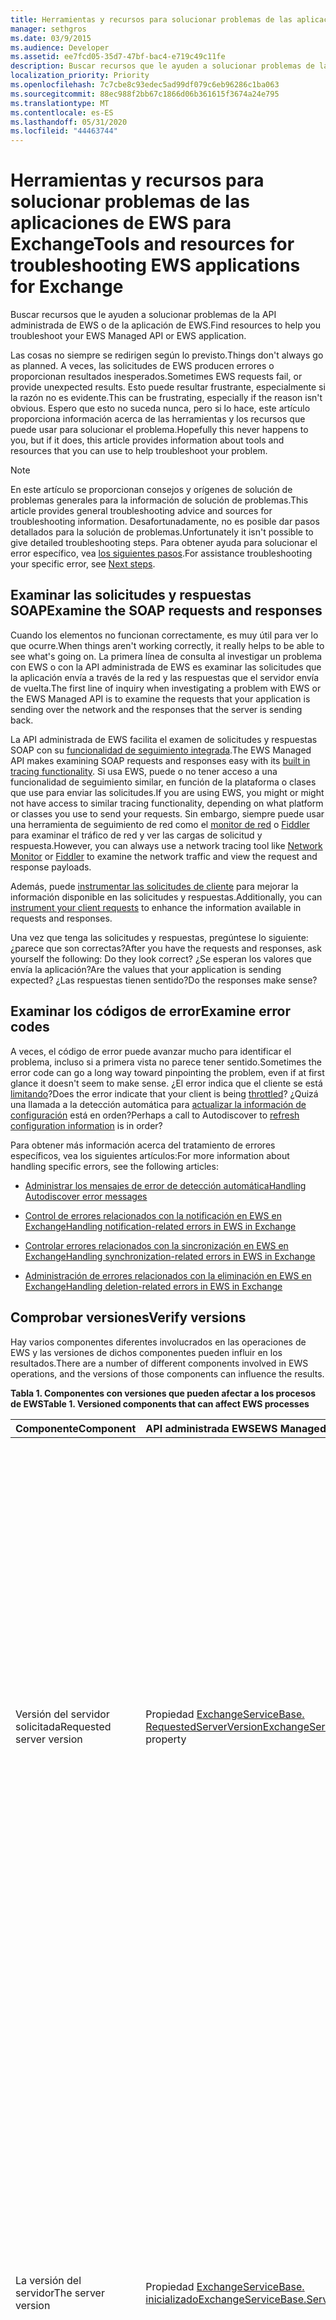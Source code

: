 ```yaml
---
title: Herramientas y recursos para solucionar problemas de las aplicaciones de EWS para Exchange
manager: sethgros
ms.date: 03/9/2015
ms.audience: Developer
ms.assetid: ee7fcd05-35d7-47bf-bac4-e719c49c11fe
description: Buscar recursos que le ayuden a solucionar problemas de la API administrada de EWS o de la aplicación de EWS.
localization_priority: Priority
ms.openlocfilehash: 7c7cbe8c93edec5ad99df079c6eb96286c1ba063
ms.sourcegitcommit: 88ec988f2bb67c1866d06b361615f3674a24e795
ms.translationtype: MT
ms.contentlocale: es-ES
ms.lasthandoff: 05/31/2020
ms.locfileid: "44463744"
---
```

# <a name="tools-and-resources-for-troubleshooting-ews-applications-for-exchange"></a><span data-ttu-id="da737-103">Herramientas y recursos para solucionar problemas de las aplicaciones de EWS para Exchange</span><span class="sxs-lookup"><span data-stu-id="da737-103">Tools and resources for troubleshooting EWS applications for Exchange</span></span>

<span data-ttu-id="da737-104">Buscar recursos que le ayuden a solucionar problemas de la API administrada de EWS o de la aplicación de EWS.</span><span class="sxs-lookup"><span data-stu-id="da737-104">Find resources to help you troubleshoot your EWS Managed API or EWS application.</span></span>
  
<span data-ttu-id="da737-105">Las cosas no siempre se redirigen según lo previsto.</span><span class="sxs-lookup"><span data-stu-id="da737-105">Things don't always go as planned.</span></span> <span data-ttu-id="da737-106">A veces, las solicitudes de EWS producen errores o proporcionan resultados inesperados.</span><span class="sxs-lookup"><span data-stu-id="da737-106">Sometimes EWS requests fail, or provide unexpected results.</span></span> <span data-ttu-id="da737-107">Esto puede resultar frustrante, especialmente si la razón no es evidente.</span><span class="sxs-lookup"><span data-stu-id="da737-107">This can be frustrating, especially if the reason isn't obvious.</span></span> <span data-ttu-id="da737-108">Espero que esto no suceda nunca, pero si lo hace, este artículo proporciona información acerca de las herramientas y los recursos que puede usar para solucionar el problema.</span><span class="sxs-lookup"><span data-stu-id="da737-108">Hopefully this never happens to you, but if it does, this article provides information about tools and resources that you can use to help troubleshoot your problem.</span></span>
  
> [!NOTE]
> <span data-ttu-id="da737-109">En este artículo se proporcionan consejos y orígenes de solución de problemas generales para la información de solución de problemas.</span><span class="sxs-lookup"><span data-stu-id="da737-109">This article provides general troubleshooting advice and sources for troubleshooting information.</span></span> <span data-ttu-id="da737-110">Desafortunadamente, no es posible dar pasos detallados para la solución de problemas.</span><span class="sxs-lookup"><span data-stu-id="da737-110">Unfortunately it isn't possible to give detailed troubleshooting steps.</span></span> <span data-ttu-id="da737-111">Para obtener ayuda para solucionar el error específico, vea [los siguientes pasos](#bk_NextSteps).</span><span class="sxs-lookup"><span data-stu-id="da737-111">For assistance troubleshooting your specific error, see [Next steps](#bk_NextSteps).</span></span> 
  
## <a name="examine-the-soap-requests-and-responses"></a><span data-ttu-id="da737-112">Examinar las solicitudes y respuestas SOAP</span><span class="sxs-lookup"><span data-stu-id="da737-112">Examine the SOAP requests and responses</span></span>

<span data-ttu-id="da737-113">Cuando los elementos no funcionan correctamente, es muy útil para ver lo que ocurre.</span><span class="sxs-lookup"><span data-stu-id="da737-113">When things aren't working correctly, it really helps to be able to see what's going on.</span></span> <span data-ttu-id="da737-114">La primera línea de consulta al investigar un problema con EWS o con la API administrada de EWS es examinar las solicitudes que la aplicación envía a través de la red y las respuestas que el servidor envía de vuelta.</span><span class="sxs-lookup"><span data-stu-id="da737-114">The first line of inquiry when investigating a problem with EWS or the EWS Managed API is to examine the requests that your application is sending over the network and the responses that the server is sending back.</span></span>
  
<span data-ttu-id="da737-115">La API administrada de EWS facilita el examen de solicitudes y respuestas SOAP con su [funcionalidad de seguimiento integrada](how-to-trace-requests-responses-to-troubleshoot-ews-managed-api-applications.md).</span><span class="sxs-lookup"><span data-stu-id="da737-115">The EWS Managed API makes examining SOAP requests and responses easy with its [built in tracing functionality](how-to-trace-requests-responses-to-troubleshoot-ews-managed-api-applications.md).</span></span> <span data-ttu-id="da737-116">Si usa EWS, puede o no tener acceso a una funcionalidad de seguimiento similar, en función de la plataforma o clases que use para enviar las solicitudes.</span><span class="sxs-lookup"><span data-stu-id="da737-116">If you are using EWS, you might or might not have access to similar tracing functionality, depending on what platform or classes you use to send your requests.</span></span> <span data-ttu-id="da737-117">Sin embargo, siempre puede usar una herramienta de seguimiento de red como el [monitor de red](https://www.microsoft.com/download/details.aspx?id=4865) o [Fiddler](http://www.telerik.com/fiddler) para examinar el tráfico de red y ver las cargas de solicitud y respuesta.</span><span class="sxs-lookup"><span data-stu-id="da737-117">However, you can always use a network tracing tool like [Network Monitor](https://www.microsoft.com/download/details.aspx?id=4865) or [Fiddler](http://www.telerik.com/fiddler) to examine the network traffic and view the request and response payloads.</span></span> 
  
<span data-ttu-id="da737-118">Además, puede [instrumentar las solicitudes de cliente](instrumenting-client-requests-for-ews-and-rest-in-exchange.md) para mejorar la información disponible en las solicitudes y respuestas.</span><span class="sxs-lookup"><span data-stu-id="da737-118">Additionally, you can [instrument your client requests](instrumenting-client-requests-for-ews-and-rest-in-exchange.md) to enhance the information available in requests and responses.</span></span> 
  
<span data-ttu-id="da737-119">Una vez que tenga las solicitudes y respuestas, pregúntese lo siguiente: ¿parece que son correctas?</span><span class="sxs-lookup"><span data-stu-id="da737-119">After you have the requests and responses, ask yourself the following: Do they look correct?</span></span> <span data-ttu-id="da737-120">¿Se esperan los valores que envía la aplicación?</span><span class="sxs-lookup"><span data-stu-id="da737-120">Are the values that your application is sending expected?</span></span> <span data-ttu-id="da737-121">¿Las respuestas tienen sentido?</span><span class="sxs-lookup"><span data-stu-id="da737-121">Do the responses make sense?</span></span>
  
## <a name="examine-error-codes"></a><span data-ttu-id="da737-122">Examinar los códigos de error</span><span class="sxs-lookup"><span data-stu-id="da737-122">Examine error codes</span></span>

<span data-ttu-id="da737-123">A veces, el código de error puede avanzar mucho para identificar el problema, incluso si a primera vista no parece tener sentido.</span><span class="sxs-lookup"><span data-stu-id="da737-123">Sometimes the error code can go a long way toward pinpointing the problem, even if at first glance it doesn't seem to make sense.</span></span> <span data-ttu-id="da737-124">¿El error indica que el cliente se está [limitando](ews-throttling-in-exchange.md)?</span><span class="sxs-lookup"><span data-stu-id="da737-124">Does the error indicate that your client is being [throttled](ews-throttling-in-exchange.md)?</span></span> <span data-ttu-id="da737-125">¿Quizá una llamada a la detección automática para [actualizar la información de configuración](how-to-refresh-configuration-information-by-using-autodiscover.md) está en orden?</span><span class="sxs-lookup"><span data-stu-id="da737-125">Perhaps a call to Autodiscover to [refresh configuration information](how-to-refresh-configuration-information-by-using-autodiscover.md) is in order?</span></span> 
  
<span data-ttu-id="da737-126">Para obtener más información acerca del tratamiento de errores específicos, vea los siguientes artículos:</span><span class="sxs-lookup"><span data-stu-id="da737-126">For more information about handling specific errors, see the following articles:</span></span>
  
- [<span data-ttu-id="da737-127">Administrar los mensajes de error de detección automática</span><span class="sxs-lookup"><span data-stu-id="da737-127">Handling Autodiscover error messages</span></span>](handling-autodiscover-error-messages.md)
    
- [<span data-ttu-id="da737-128">Control de errores relacionados con la notificación en EWS en Exchange</span><span class="sxs-lookup"><span data-stu-id="da737-128">Handling notification-related errors in EWS in Exchange</span></span>](handling-notification-related-errors-in-ews-in-exchange.md)
    
- [<span data-ttu-id="da737-129">Controlar errores relacionados con la sincronización en EWS en Exchange</span><span class="sxs-lookup"><span data-stu-id="da737-129">Handling synchronization-related errors in EWS in Exchange</span></span>](handling-synchronization-related-errors-in-ews-in-exchange.md)
    
- [<span data-ttu-id="da737-130">Administración de errores relacionados con la eliminación en EWS en Exchange</span><span class="sxs-lookup"><span data-stu-id="da737-130">Handling deletion-related errors in EWS in Exchange</span></span>](handling-deletion-related-errors-in-ews-in-exchange.md)
    
## <a name="verify-versions"></a><span data-ttu-id="da737-131">Comprobar versiones</span><span class="sxs-lookup"><span data-stu-id="da737-131">Verify versions</span></span>

<span data-ttu-id="da737-132">Hay varios componentes diferentes involucrados en las operaciones de EWS y las versiones de dichos componentes pueden influir en los resultados.</span><span class="sxs-lookup"><span data-stu-id="da737-132">There are a number of different components involved in EWS operations, and the versions of those components can influence the results.</span></span>
  
<span data-ttu-id="da737-133">**Tabla 1. Componentes con versiones que pueden afectar a los procesos de EWS**</span><span class="sxs-lookup"><span data-stu-id="da737-133">**Table 1. Versioned components that can affect EWS processes**</span></span>

|<span data-ttu-id="da737-134">**Componente**</span><span class="sxs-lookup"><span data-stu-id="da737-134">**Component**</span></span>|<span data-ttu-id="da737-135">**API administrada EWS**</span><span class="sxs-lookup"><span data-stu-id="da737-135">**EWS Managed API**</span></span>|<span data-ttu-id="da737-136">**EWS**</span><span class="sxs-lookup"><span data-stu-id="da737-136">**EWS**</span></span>|<span data-ttu-id="da737-137">**Notas**</span><span class="sxs-lookup"><span data-stu-id="da737-137">**Notes**</span></span>|
|:-----|:-----|:-----|:-----|
|<span data-ttu-id="da737-138">Versión del servidor solicitada</span><span class="sxs-lookup"><span data-stu-id="da737-138">Requested server version</span></span>  <br/> |<span data-ttu-id="da737-139">Propiedad [ExchangeServiceBase. RequestedServerVersion](https://msdn.microsoft.com/library/microsoft.exchange.webservices.data.exchangeservicebase.requestedserverversion%28v=exchg.80%29.aspx)</span><span class="sxs-lookup"><span data-stu-id="da737-139">[ExchangeServiceBase.RequestedServerVersion](https://msdn.microsoft.com/library/microsoft.exchange.webservices.data.exchangeservicebase.requestedserverversion%28v=exchg.80%29.aspx) property</span></span>  <br/> |<span data-ttu-id="da737-140">Elemento [RequestServerVersion](https://msdn.microsoft.com/library/af4032d5-42b3-463e-9d0a-8236d78e5b75%28Office.15%29.aspx)</span><span class="sxs-lookup"><span data-stu-id="da737-140">[RequestServerVersion](https://msdn.microsoft.com/library/af4032d5-42b3-463e-9d0a-8236d78e5b75%28Office.15%29.aspx) element</span></span>  <br/> |<span data-ttu-id="da737-141">Este valor controla la versión del esquema EWS que se usa para procesar la solicitud de EWS.</span><span class="sxs-lookup"><span data-stu-id="da737-141">This value controls which version of the EWS schema is used to process the EWS request.</span></span> <span data-ttu-id="da737-142">Asegúrese de que la versión del esquema que se especifica aquí tiene sentido para la solicitud que va a enviar.</span><span class="sxs-lookup"><span data-stu-id="da737-142">Make sure that the schema version specified here makes sense for the request you are sending.</span></span> <span data-ttu-id="da737-143">Algunas propiedades y operaciones no están disponibles en versiones anteriores del esquema.</span><span class="sxs-lookup"><span data-stu-id="da737-143">Some properties and operations are not available in earlier versions of the schema.</span></span>  <br/> |
|<span data-ttu-id="da737-144">La versión del servidor</span><span class="sxs-lookup"><span data-stu-id="da737-144">The server version</span></span>  <br/> |<span data-ttu-id="da737-145">Propiedad [ExchangeServiceBase. inicializado](https://msdn.microsoft.com/library/microsoft.exchange.webservices.data.exchangeservicebase.serverinfo%28v=exchg.80%29.aspx)</span><span class="sxs-lookup"><span data-stu-id="da737-145">[ExchangeServiceBase.ServerInfo](https://msdn.microsoft.com/library/microsoft.exchange.webservices.data.exchangeservicebase.serverinfo%28v=exchg.80%29.aspx) property</span></span>  <br/> |<span data-ttu-id="da737-146">Elemento [ServerVersionInfo](https://msdn.microsoft.com/library/c04a6872-ca27-432b-aac2-36b023d0afc6%28Office.15%29.aspx)</span><span class="sxs-lookup"><span data-stu-id="da737-146">[ServerVersionInfo](https://msdn.microsoft.com/library/c04a6872-ca27-432b-aac2-36b023d0afc6%28Office.15%29.aspx) element</span></span>  <br/> |<span data-ttu-id="da737-147">Este valor lo devuelve el servidor en las respuestas de EWS e indica la versión del servidor que procesó la respuesta.</span><span class="sxs-lookup"><span data-stu-id="da737-147">This value is returned by the server in EWS responses, and indicates the version of the server that processed the response.</span></span> <span data-ttu-id="da737-148">Asegúrese de que este valor es el esperado.</span><span class="sxs-lookup"><span data-stu-id="da737-148">Make sure this value is what you expect.</span></span> <span data-ttu-id="da737-149">Si es posible, asegúrese de que el servidor de Exchange ejecuta la actualización más reciente de la versión principal de Exchange.</span><span class="sxs-lookup"><span data-stu-id="da737-149">If possible, make sure that the Exchange server is running the most recent update for your major version of Exchange.</span></span>  <br/> |
|<span data-ttu-id="da737-150">La versión de la API administrada de EWS</span><span class="sxs-lookup"><span data-stu-id="da737-150">The EWS Managed API version</span></span>  <br/> |<span data-ttu-id="da737-151">La propiedad Product version del archivo Microsoft. Exchange. webservices. dll.</span><span class="sxs-lookup"><span data-stu-id="da737-151">The Product version property of the Microsoft.Exchange.WebServices.dll file.</span></span>  <br/> |<span data-ttu-id="da737-152">No aplicable</span><span class="sxs-lookup"><span data-stu-id="da737-152">Not applicable</span></span>  <br/> |<span data-ttu-id="da737-153">Si está usando la API administrada de EWS, asegúrese de que está usando [la versión más reciente](https://aka.ms/ews-managed-api-readme).</span><span class="sxs-lookup"><span data-stu-id="da737-153">If you're using the EWS Managed API, make sure that you are using [the most recent version](https://aka.ms/ews-managed-api-readme).</span></span>  <br/> |
   
## <a name="verify-access"></a><span data-ttu-id="da737-154">Comprobación del acceso</span><span class="sxs-lookup"><span data-stu-id="da737-154">Verify access</span></span>

<span data-ttu-id="da737-155">EWS está habilitado de forma predeterminada, pero se [pueden cambiar los valores predeterminados](how-to-control-access-to-ews-in-exchange.md).</span><span class="sxs-lookup"><span data-stu-id="da737-155">EWS is enabled by default, but [defaults can be changed](how-to-control-access-to-ews-in-exchange.md).</span></span> <span data-ttu-id="da737-156">Use el cmdlet [Get-OrganizationConfig](https://technet.microsoft.com/library/bb124754.aspx) para asegurarse de que EWS esté habilitado en el servidor y el cmdlet [Get-CASMailbox](https://technet.microsoft.com/library/aa997571.aspx) para asegurarse de que EWS esté habilitado para el buzón de correo del usuario.</span><span class="sxs-lookup"><span data-stu-id="da737-156">Use the [Get-OrganizationConfig](https://technet.microsoft.com/library/bb124754.aspx) cmdlet to make sure that EWS is enabled on the server, and the [Get-CASMailbox](https://technet.microsoft.com/library/aa997571.aspx) cmdlet to make sure that EWS is enabled for the user's mailbox.</span></span> <span data-ttu-id="da737-157">Compruebe también ambas respuestas de cmdlet para una lista de permitidos o bloqueados de EWS y asegúrese de que la aplicación no esté bloqueada para usar EWS.</span><span class="sxs-lookup"><span data-stu-id="da737-157">Also check both cmdlet responses for an EWS allow or block list, and make sure that your application isn't blocked from using EWS.</span></span> 
  
<span data-ttu-id="da737-158">También debe comprobar que no se ha modificado la [configuración de autenticación predeterminada](https://technet.microsoft.com/library/gg247612%28v=exchg.150%29.aspx) en el directorio virtual de EWS.</span><span class="sxs-lookup"><span data-stu-id="da737-158">You should also verify that the [default authentication settings](https://technet.microsoft.com/library/gg247612%28v=exchg.150%29.aspx) on the EWS virtual directory have not been modified.</span></span> 
  
## <a name="try-another-ews-client"></a><span data-ttu-id="da737-159">Probar otro cliente de EWS</span><span class="sxs-lookup"><span data-stu-id="da737-159">Try another EWS client</span></span>

<span data-ttu-id="da737-160">A veces, es útil probar la misma solicitud desde otro cliente y comparar los resultados.</span><span class="sxs-lookup"><span data-stu-id="da737-160">Sometimes it is helpful to try the same request from another client and compare results.</span></span> <span data-ttu-id="da737-161">Si otro cliente obtiene resultados diferentes, ¿qué es diferente?</span><span class="sxs-lookup"><span data-stu-id="da737-161">If another client gets different results, what is different?</span></span> <span data-ttu-id="da737-162">Averiguar qué es diferente entre una solicitud correcta y una solicitud con errores puede ayudar a explicar por qué se produce un error en una solicitud determinada.</span><span class="sxs-lookup"><span data-stu-id="da737-162">Figuring out what is different between a successful request and a failed request can help explain why a particular request is failing.</span></span>
  
<span data-ttu-id="da737-163">Aunque puede escribir otro cliente para probarlo, no tiene que hacerlo.</span><span class="sxs-lookup"><span data-stu-id="da737-163">While you can certainly write another client to test with, you don't have to!</span></span> <span data-ttu-id="da737-164">[EWSEditor](http://ewseditor.codeplex.com/) es un cliente de ejemplo que usa la API administrada de EWS y EWS.</span><span class="sxs-lookup"><span data-stu-id="da737-164">[EWSEditor](http://ewseditor.codeplex.com/) is a sample client that uses the EWS Managed API and EWS.</span></span> <span data-ttu-id="da737-165">Puede descargar el cliente (incluido el código fuente) y usarlo para probar las mismas solicitudes que producen errores en la aplicación.</span><span class="sxs-lookup"><span data-stu-id="da737-165">You can download the client (including the source code) and use it to try the same requests that are failing in your application.</span></span> 
  
## <a name="examine-iis-logs"></a><span data-ttu-id="da737-166">Examinar los registros de IIS</span><span class="sxs-lookup"><span data-stu-id="da737-166">Examine IIS logs</span></span>

<span data-ttu-id="da737-167">Si tiene acceso al servidor de Exchange, la funcionalidad de registro que proporcionan los servicios de Internet Information Server (IIS) en los servidores de acceso de cliente puede proporcionar más información sobre los errores.</span><span class="sxs-lookup"><span data-stu-id="da737-167">If you have access to the Exchange server, the logging functionality provided by Internet Information Services (IIS) on the Client Access servers can provide more information about failures.</span></span> <span data-ttu-id="da737-168">Sin embargo, tenga en cuenta que los registros de IIS solo serán útiles si recibe un error de HTTP.</span><span class="sxs-lookup"><span data-stu-id="da737-168">However, keep in mind that IIS logs will only be helpful if you are receiving an HTTP error.</span></span>
  
<span data-ttu-id="da737-169">IIS proporciona dos métodos de registro diferentes: el [registro de IIS](http://www.iis.net/learn/manage/provisioning-and-managing-iis/configure-logging-in-iis) y el seguimiento de [solicitudes con error](http://www.iis.net/learn/troubleshoot/using-failed-request-tracing/troubleshooting-failed-requests-using-tracing-in-iis).</span><span class="sxs-lookup"><span data-stu-id="da737-169">IIS provides two different logging methods: [IIS logging](http://www.iis.net/learn/manage/provisioning-and-managing-iis/configure-logging-in-iis) and [failed requests tracing](http://www.iis.net/learn/troubleshoot/using-failed-request-tracing/troubleshooting-failed-requests-using-tracing-in-iis).</span></span> <span data-ttu-id="da737-170">Para trabajar con registros de IIS, puede usar [log parser Studio](https://blogs.technet.com/b/exchange/archive/2012/03/07/introducing-log-parser-studio.aspx), que incluye una serie de consultas de EWS integradas.</span><span class="sxs-lookup"><span data-stu-id="da737-170">To work with IIS logs, you can use [Log Parser Studio](https://blogs.technet.com/b/exchange/archive/2012/03/07/introducing-log-parser-studio.aspx), which includes a number of built-in EWS queries.</span></span>
  
## <a name="next-steps"></a><span data-ttu-id="da737-171">Siguientes pasos</span><span class="sxs-lookup"><span data-stu-id="da737-171">Next steps</span></span>
<span data-ttu-id="da737-172"><a name="bk_NextSteps"> </a></span><span class="sxs-lookup"><span data-stu-id="da737-172"><a name="bk_NextSteps"> </a></span></span>

<span data-ttu-id="da737-173">Ahora que ya conoce las herramientas y los recursos que puede usar para solucionar problemas, es posible que necesite ayuda para comprender la información proporcionada por dichas herramientas.</span><span class="sxs-lookup"><span data-stu-id="da737-173">Now that you've learned about the tools and resources that you can use to troubleshoot, you might need help understanding the information provided by those tools.</span></span> <span data-ttu-id="da737-174">A continuación se muestran algunas opciones para obtener ayuda:</span><span class="sxs-lookup"><span data-stu-id="da737-174">The following are some options for getting help:</span></span>
  
- <span data-ttu-id="da737-175">[Foro de desarrollo de Exchange Server en MSDN](https://social.msdn.microsoft.com/Forums/home?category=exchangeserver) : formule una pregunta de la comunidad de desarrollo de Exchange Server de MSDN.</span><span class="sxs-lookup"><span data-stu-id="da737-175">[Exchange Server Development forum on MSDN](https://social.msdn.microsoft.com/Forums/home?category=exchangeserver) — Ask a question of the MSDN Exchange Server development community.</span></span> 
    
- <span data-ttu-id="da737-176">[Stackoverflow](http://stackoverflow.com/tags/ews) : formule una pregunta de la comunidad stackoverflow.</span><span class="sxs-lookup"><span data-stu-id="da737-176">[StackOverflow](http://stackoverflow.com/tags/ews) — Ask a question of the StackOverflow community.</span></span> <span data-ttu-id="da737-177">Asegúrese de etiquetar la publicación con "EWS".</span><span class="sxs-lookup"><span data-stu-id="da737-177">Be sure to tag your post with "ews".</span></span> 
    
- <span data-ttu-id="da737-178">[Soporte técnico de Microsoft](https://support.microsoft.com/ph/730/en-us) : póngase en contacto con un profesional de soporte técnico de Microsoft para obtener ayuda.</span><span class="sxs-lookup"><span data-stu-id="da737-178">[Microsoft Support](https://support.microsoft.com/ph/730/en-us) — Contact a Microsoft support professional for assistance.</span></span> 
    
## <a name="see-also"></a><span data-ttu-id="da737-179">Vea también</span><span class="sxs-lookup"><span data-stu-id="da737-179">See also</span></span>


<span data-ttu-id="da737-180">Consulte los siguientes artículos:</span><span class="sxs-lookup"><span data-stu-id="da737-180">See the following articles:</span></span>
  
- [<span data-ttu-id="da737-181">Desarrollar clientes de servicios web de Exchange</span><span class="sxs-lookup"><span data-stu-id="da737-181">Develop web service clients for Exchange</span></span>](develop-web-service-clients-for-exchange.md)
    
- [<span data-ttu-id="da737-182">Seguimiento de las solicitudes y respuestas para solucionar problemas de aplicaciones de la API administrada de EWS</span><span class="sxs-lookup"><span data-stu-id="da737-182">Trace requests and responses to troubleshoot EWS Managed API applications</span></span>](how-to-trace-requests-responses-to-troubleshoot-ews-managed-api-applications.md)
    
- [<span data-ttu-id="da737-183">Instrumentar solicitudes de cliente para EWS y REST en Exchange</span><span class="sxs-lookup"><span data-stu-id="da737-183">Instrumenting client requests for EWS and REST in Exchange</span></span>](instrumenting-client-requests-for-ews-and-rest-in-exchange.md)
    
- [<span data-ttu-id="da737-184">Limitación de EWS en Exchange</span><span class="sxs-lookup"><span data-stu-id="da737-184">EWS throttling in Exchange</span></span>](ews-throttling-in-exchange.md)
    
- [<span data-ttu-id="da737-185">Actualizar la información de configuración mediante la detección automática</span><span class="sxs-lookup"><span data-stu-id="da737-185">Refresh configuration information by using Autodiscover</span></span>](how-to-refresh-configuration-information-by-using-autodiscover.md)
    
- [<span data-ttu-id="da737-186">Administrar los mensajes de error de detección automática</span><span class="sxs-lookup"><span data-stu-id="da737-186">Handling Autodiscover error messages</span></span>](handling-autodiscover-error-messages.md)
    
- [<span data-ttu-id="da737-187">Control de errores relacionados con la notificación en EWS en Exchange</span><span class="sxs-lookup"><span data-stu-id="da737-187">Handling notification-related errors in EWS in Exchange</span></span>](handling-notification-related-errors-in-ews-in-exchange.md)
    
- [<span data-ttu-id="da737-188">Controlar errores relacionados con la sincronización en EWS en Exchange</span><span class="sxs-lookup"><span data-stu-id="da737-188">Handling synchronization-related errors in EWS in Exchange</span></span>](handling-synchronization-related-errors-in-ews-in-exchange.md)
    
- [<span data-ttu-id="da737-189">Administración de errores relacionados con la eliminación en EWS en Exchange</span><span class="sxs-lookup"><span data-stu-id="da737-189">Handling deletion-related errors in EWS in Exchange</span></span>](handling-deletion-related-errors-in-ews-in-exchange.md)
    
- [<span data-ttu-id="da737-190">Configuración del registro en IIS</span><span class="sxs-lookup"><span data-stu-id="da737-190">Configuring Logging in IIS</span></span>](http://www.iis.net/learn/manage/provisioning-and-managing-iis/configure-logging-in-iis)
    
- [<span data-ttu-id="da737-191">Solución de problemas de solicitudes con error de seguimiento en IIS 7</span><span class="sxs-lookup"><span data-stu-id="da737-191">Troubleshooting Failed Requests Using Tracing in IIS 7</span></span>](http://www.iis.net/learn/troubleshoot/using-failed-request-tracing/troubleshooting-failed-requests-using-tracing-in-iis)
    
- [<span data-ttu-id="da737-192">Introducción a: log parser Studio</span><span class="sxs-lookup"><span data-stu-id="da737-192">Introducing: Log Parser Studio</span></span>](https://blogs.technet.com/b/exchange/archive/2012/03/07/introducing-log-parser-studio.aspx)
    
- [<span data-ttu-id="da737-193">Configuración predeterminada para directorios virtuales de Exchange</span><span class="sxs-lookup"><span data-stu-id="da737-193">Default Settings for Exchange Virtual Directories</span></span>](https://technet.microsoft.com/library/gg247612%28v=exchg.150%29.aspx)
    
<span data-ttu-id="da737-194">Descargue lo siguiente:</span><span class="sxs-lookup"><span data-stu-id="da737-194">Download the following:</span></span>
  
- [<span data-ttu-id="da737-195">Monitor de red de Microsoft 3.4</span><span class="sxs-lookup"><span data-stu-id="da737-195">Microsoft Network Monitor 3.4</span></span>](https://www.microsoft.com/download/details.aspx?id=4865)
    
- [<span data-ttu-id="da737-196">Fiddler</span><span class="sxs-lookup"><span data-stu-id="da737-196">Fiddler</span></span>](http://www.telerik.com/fiddler)
    
- [<span data-ttu-id="da737-197">EWSEditor</span><span class="sxs-lookup"><span data-stu-id="da737-197">EWSEditor</span></span>](http://ewseditor.codeplex.com/)
    
- [<span data-ttu-id="da737-198">API administrada de servicios Web Exchange</span><span class="sxs-lookup"><span data-stu-id="da737-198">Exchange Web Services Managed API</span></span>](https://go.microsoft.com/fwlink/?LinkID=255472)
    

